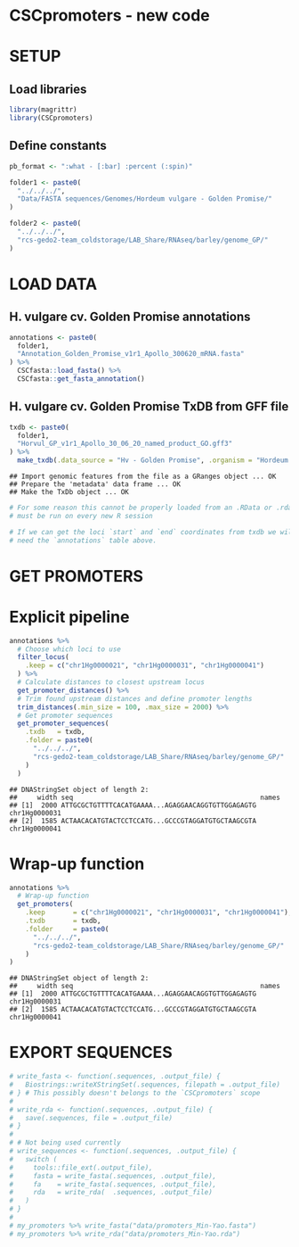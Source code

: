 CSCpromoters - new code
================

# SETUP

## Load libraries

``` r
library(magrittr)
library(CSCpromoters)
```

## Define constants

``` r
pb_format <- ":what - [:bar] :percent (:spin)"

folder1 <- paste0(
  "../../../",
  "Data/FASTA sequences/Genomes/Hordeum vulgare - Golden Promise/"
)

folder2 <- paste0(
  "../../../",
  "rcs-gedo2-team_coldstorage/LAB_Share/RNAseq/barley/genome_GP/"
)
```

# LOAD DATA

## H. vulgare cv. Golden Promise annotations

``` r
annotations <- paste0(
  folder1,
  "Annotation_Golden_Promise_v1r1_Apollo_300620_mRNA.fasta"
) %>% 
  CSCfasta::load_fasta() %>%
  CSCfasta::get_fasta_annotation()
```

## H. vulgare cv. Golden Promise TxDB from GFF file

``` r
txdb <- paste0(
  folder1,
  "Horvul_GP_v1r1_Apollo_30_06_20_named_product_GO.gff3"
) %>% 
  make_txdb(.data_source = "Hv - Golden Promise", .organism = "Hordeum vulgare")
```

    ## Import genomic features from the file as a GRanges object ... OK
    ## Prepare the 'metadata' data frame ... OK
    ## Make the TxDb object ... OK

``` r
# For some reason this cannot be properly loaded from an .RData or .rda file,
# must be run on every new R session

# If we can get the loci `start` and `end` coordinates from txdb we will not 
# need the `annotations` table above.
```

# GET PROMOTERS

# Explicit pipeline

``` r
annotations %>%
  # Choose which loci to use
  filter_locus(
    .keep = c("chr1Hg0000021", "chr1Hg0000031", "chr1Hg0000041")
  ) %>%
  # Calculate distances to closest upstream locus
  get_promoter_distances() %>%
  # Trim found upstream distances and define promoter lengths
  trim_distances(.min_size = 100, .max_size = 2000) %>%
  # Get promoter sequences
  get_promoter_sequences(
    .txdb   = txdb,
    .folder = paste0(
      "../../../",
      "rcs-gedo2-team_coldstorage/LAB_Share/RNAseq/barley/genome_GP/"
    )
  )
```

    ## DNAStringSet object of length 2:
    ##     width seq                                               names               
    ## [1]  2000 ATTGCGCTGTTTTCACATGAAAA...AGAGGAACAGGTGTTGGAGAGTG chr1Hg0000031
    ## [2]  1585 ACTAACACATGTACTCCTCCATG...GCCCGTAGGATGTGCTAAGCGTA chr1Hg0000041

# Wrap-up function

``` r
annotations %>%
  # Wrap-up function
  get_promoters(
    .keep       = c("chr1Hg0000021", "chr1Hg0000031", "chr1Hg0000041"),
    .txdb       = txdb,
    .folder     = paste0(
      "../../../",
      "rcs-gedo2-team_coldstorage/LAB_Share/RNAseq/barley/genome_GP/"
    )
)
```

    ## DNAStringSet object of length 2:
    ##     width seq                                               names               
    ## [1]  2000 ATTGCGCTGTTTTCACATGAAAA...AGAGGAACAGGTGTTGGAGAGTG chr1Hg0000031
    ## [2]  1585 ACTAACACATGTACTCCTCCATG...GCCCGTAGGATGTGCTAAGCGTA chr1Hg0000041

# EXPORT SEQUENCES

``` r
# write_fasta <- function(.sequences, .output_file) {
#   Biostrings::writeXStringSet(.sequences, filepath = .output_file)
# } # This possibly doesn't belongs to the `CSCpromoters` scope
# 
# write_rda <- function(.sequences, .output_file) {
#   save(.sequences, file = .output_file)
# }
# 
# # Not being used currently
# write_sequences <- function(.sequences, .output_file) {
#   switch (
#     tools::file_ext(.output_file),
#     fasta = write_fasta(.sequences, .output_file),
#     fa    = write_fasta(.sequences, .output_file),
#     rda   = write_rda(  .sequences, .output_file)
#   )
# }
# 
# my_promoters %>% write_fasta("data/promoters_Min-Yao.fasta")
# my_promoters %>% write_rda("data/promoters_Min-Yao.rda")
```
